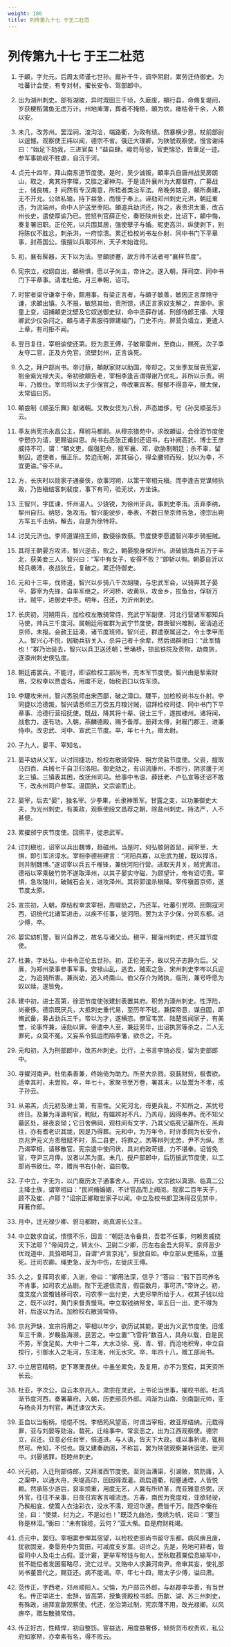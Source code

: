 ```yaml
---
weight: 186
title: 列传第九十七 于王二杜范
---
```


# 列传第九十七 于王二杜范

1. <span id="列传第九十七_于王二杜范-1"></span>
于頔，字允元，后周太师谨七世孙。廕补千牛，调华阴尉，累劳迁侍御史。为吐蕃计会使，有专对材。擢长安令、驾部郎中。

2. <span id="列传第九十七_于王二杜范-2"></span>
出为湖州刺史。部有湖陂，异时溉田三千顷，久廞废，頔行县，命脩复堤阏，岁获粳稻蒲鱼无虑万计。州地庳薄，葬者不掩柩，頔为坎，瘗枯骨千余，人赖以安。

3. <span id="列传第九十七_于王二杜范-3"></span>
未几，改苏州。罢淫祠，浚沟浍，端路衢，为政有绩。然暴横少恩，杖前部尉以逞憾，观察使王纬以闻，德宗不省。俄迁大理卿，为陕虢观察使，慢言谢纬曰：“始足下劾我，三进官矣！”益自肆。峻罚苛惩，官吏惴恐，皆重足一迹。参军事姚岘不胜虐，自沉于河。

4. <span id="列传第九十七_于王二杜范-4"></span>
贞元十四年，拜山南东道节度使。是时，吴少诚叛，頔率兵自唐州战吴房朗山，取之，禽其将李璨，又胜之濯神沟。于是请升襄州为大都督府，广募战士，储良械，扌间然有专汉南意，所牾者类治军法。帝晚务姑息，頔所奏建，无不开允。公敛私输，持下益急，而慢于奉上。诬劾邓州刺史元洪，朝廷重违，为流端州，命中人护送至枣阳。頔遣兵劫洪还，拘之，表责洪太重，改吉州长史，遣使厚谕乃已。尝怒判官薛正伦，奏贬陕州长史，比诏下，頔中悔，奏复署旧职。正伦死，以兵围其居，强使孽子与婚。昵吏高洪，纵使剥下，别将陈仪不胜忿，刺杀洪，一府惊溃。累迁检校尚书左仆射、同中书门下平章事，封燕国公。俄擅以兵取邓州，天子未始谁何。

5. <span id="列传第九十七_于王二杜范-5"></span>
初，襄有髹器，天下以为法。至頔骄蹇，故方帅不法者号“襄样节度”。

6. <span id="列传第九十七_于王二杜范-6"></span>
宪宗立，权纲自出，頔稍惧，愿以子尚主，帝许之。遂入朝，拜司空、同中书门下平章事。请准杜佑，月三奉朝，诏可。

7. <span id="列传第九十七_于王二杜范-7"></span>
时宦者梁守谦幸于帝，颇用事。有梁正言者，与頔子敏善，敏因正言厚赂守谦，求頔出镇。久不报，敏怒其绐，责所馈，诱正言家奴支解之，弃溷中。家童上变，诏捕頔吏沈壁及它奴送御史狱，命中丞薛存诚、刑部侍郎王播、大理卿武少仪杂问之。頔与诸子素服待罪建福门，门史不内，屏营负墙立，更遣人上章，有司拒不闻。

8. <span id="列传第九十七_于王二杜范-8"></span>
翌日复往，宰相谕使还第。贬为恩王傅，子敏窜雷州，至商山，赐死。次子季友夺二官，正及方免官。流壁封州，正言诛死。

9. <span id="列传第九十七_于王二杜范-9"></span>
久之，拜户部尚书。帝讨蔡，頔献家财以助国，帝却之。又坐季友居丧荒宴，削金紫光禄大夫。帝初欲頔告老，宰相李逢吉谓得谢乃优礼，非所以示责。明年，乃致仕。宰司将以太子少保官之，帝改署宾客。郁郁不得意卒，赠太保，太常谥曰厉。

10. <span id="列传第九十七_于王二杜范-10"></span>
頔尝制《顺圣乐舞》献诸朝。又教女伎为八佾，声态雄侈，号《孙吴顺圣乐》云。

11. <span id="列传第九十七_于王二杜范-11"></span>
季友尚宪宗永昌公主，拜驸马都尉。从穆宗猎苑中，求改頔谥，会徐泗节度使李愬亦为请，更赐谥曰思。尚书右丞张正甫封还诏书，右补阙高釴、博士王彦威持不可，谓：“頔文吏，倔强犯命，擅军襄、邓，欲胁制朝廷；杀不辜，留制囚，遮使者，僭正乐。势迫而朝，非其宿心，得全腰领而殁，犹以为幸，不宜更谥。”帝不从。

12. <span id="列传第九十七_于王二杜范-12"></span>
方，长庆时以勋家子通豪侠，欲事河朔，以策干宰相元稹。而李逢吉党谋倾执政，乃告稹结客刺裴度，事下有司，验无状，方坐诛。

13. <span id="列传第九十七_于王二杜范-13"></span>
王智兴，字匡谏，怀州温人。少骁锐，为徐州牙兵，事刺史李洧。洧弃李纳，挈州自归。纳怒，急攻洧。智兴能驶步，奉表，不数日至京师告急，德宗出朔方军五千击纳，解去，自是为徐特将。

14. <span id="列传第九十七_于王二杜范-14"></span>
讨吴元济也。李师道谋挠王师，数侵徐救蔡。节度使李愿遣智兴率步骑拒贼。

15. <span id="列传第九十七_于王二杜范-15"></span>
其将王朝晏方攻沛，智兴逆击，败之，朝晏脱身保沂州。进破姚海兵五万于丰北，获美妾三人，智兴曰：“军中有女子，安得不败？”即斩以徇。朝晏自沂以轻兵袭沛，夜战狄丘，复破之。累迁侍御史。

16. <span id="列传第九十七_于王二杜范-16"></span>
元和十三年，伐师道，智兴以步骑八千次胡陵，与忠武军会，以骑畀其子晏平、晏宰为先锋，自率军继之。坏河桥，收黄队，攻金乡，拔鱼台，俘斩万计。贼平，进御史中丞。明年，召还，为沂州刺史。

17. <span id="列传第九十七_于王二杜范-17"></span>
长庆初，河朔用兵，加检校左散骑常侍，充武宁军副使、河北行营诸军都知兵马使，帅兵三千度河。属朝廷用崔群为武宁节度使，群畏智兴难制，密请追还京师，未报。会赦王廷凑，诸节度班师。智兴还，群遣寮属迎之，令士季甲而入。智兴心不悦，因勒兵斩关入，杀异己者十余辈，然后谒群谢曰：“此军情也！”群乃治装去，智兴以兵卫送还朝；至埇桥，掠盐铁院及贡物，劫商旅，逐濠州刺史侯弘度。

18. <span id="列传第九十七_于王二杜范-18"></span>
朝廷甫罢兵，不能讨，即诏检校工部尚书，充本军节度使。智兴由是揫索财赂，交权幸以贾虚名，用度不足，始税泗口以佐军须。

19. <span id="列传第九十七_于王二杜范-19"></span>
李騕攻宋州，智兴悉锐师出宋西鄙，破之漳口。騕平，加检校尚书左仆射。李同捷以沧德叛，智兴请悉师三万赍五月粮讨贼，诏拜检校司徒、同中书门下平章事、沧德行营招抚使。既战，降其将十辈、锐士三千，遂拔棣州。诸将闻，战愈力，遂有功。入朝，燕麟德殿，赐予备厚。册拜太傅，封雁门郡王，进兼侍中。改忠武、河中、宣武三节度。卒，年七十九，赠太尉。

20. <span id="列传第九十七_于王二杜范-20"></span>
子九人，晏平、宰知名。

21. <span id="列传第九十七_于王二杜范-21"></span>
晏平幼从父军，以讨同捷功，检校右散骑常侍、朔方灵盐节度使。父丧，擅取马四百、兵械七千自卫归洛阳。御史劾之，有诏流康州，不即行，阴求援于河北三镇。三镇表其困，改抚州司马。给事中韦温、薛廷老、卢弘宣等还诏不敢下，改永州司户参军。温固执，文宗谕而止。

22. <span id="列传第九十七_于王二杜范-22"></span>
晏宰，后去“晏”，独名宰。少拳果，长隶神策军。甘露之变，以功兼御史大夫，为光州刺史。有美政，观察使段文昌荐之朝，除盐州刺史。持法严，人不甚便。

23. <span id="列传第九十七_于王二杜范-23"></span>
累擢邠宁庆节度使。回鹘平，徙忠武军。

24. <span id="列传第九十七_于王二杜范-24"></span>
讨刘稹也，诏宰以兵出魏博，趋磁州。当是时，何弘敬阴首鼠，闻宰至，大惧，即引军济漳水。宰相李德裕建言：“河阳兵寡，以忠武为援，既以捍洛，则并制魏博。”遂诏宰以兵五千椎锋，兼统河阳行营。进取天井关，贼党离沮。德裕以宰乘破竹势不遂取泽州，以其子晏实守磁，为顾望计，帝有诏切责。宰惧，急攻陵川，破贼石会关，进攻泽州。其将郭谊杀稹降。宰传稹首京师，遂节度太原。

25. <span id="列传第九十七_于王二杜范-25"></span>
宣宗初，入朝，厚结权幸求宰相，周墀劾之，乃还军。吐蕃引党项、回鹘寇河西，诏统代北诸军进击。以疾不任事，徙河阳。罢为太子少保，分司东都。进少傅，卒。

26. <span id="列传第九十七_于王二杜范-26"></span>
晏实幼机警，智兴自养之，故名与诸父齿。稹平，擢淄州刺史，终天雄节度使。

27. <span id="列传第九十七_于王二杜范-27"></span>
杜兼，字处弘，中书令正伦五世孙。初，正伦无子，故以兄子志静为后。父廙，为郑州录事参事军事。安禄山乱，逃去，贼索之急，宋州刺史李岑以兵迎之，为追骑所害。兼尚幼，逃入终南山。伯父存介为贼执，临刑，兼号呼愿为奴以赎，遂皆免。

28. <span id="列传第九十七_于王二杜范-28"></span>
建中初，进士高第，徐泗节度使张建封表置其府。积劳为濠州刺史。性浮险，尚豪侈。德宗既厌兵，大抵刺史重代易，至历年不徙。兼探帝意，谋自固，即脩武备，募占劲兵三千。帝以为才，遂横恣。僚官韦赏、陆楚皆闻家子，有美誉，论事忤兼，诬劾以罪。帝遣中人至，兼廷劳毕，出诏执赏等杀之，二人无罪死，众莫不冤。又妄系令狐运而陷李籓，欲杀之，不克。

29. <span id="列传第九十七_于王二杜范-29"></span>
元和初，入为刑部郎中，改苏州刺史。比行，上书言李锜必反，留为吏部郎中。

30. <span id="列传第九十七_于王二杜范-30"></span>
寻擢河南尹。杜佑素善兼，终始倚为助力。所至大杀戮，裒蓺财赀，极耆欲。适幸其时，未尝败。卒，年七十。家聚书至万卷，署其末，以坠鬻为不孝，戒子孙云。

31. <span id="列传第九十七_于王二杜范-31"></span>
从弟羔，贞元初及进士第，有至性。父死河北，母更兵乱，不知所之，羔忧号终日。及兼为泽潞判官，鞫狱，有媪辨对不凡，乃羔母，因得奉养。而不知父墓区处，昼夜哀恸；它日舍佛祠，观柱间有文字，乃其父临死记墓所在。羔奔往，亦有耆老识其垅，因是乃得葬。元和中，为万年令，时许季同为长安令，京兆尹元义方责租赋不时，系二县吏，将罪之。羔等辩列尤苦，尹不为纵。羔乃谒宰相，请移散官。宪宗遣中使问状，具对府政苛细，力不堪奉。诏皆免官，夺尹三月俸。议者以羔为直。未几，授户部郎中，后历振武节度使，以工部尚书致仕。卒，赠尚书右仆射，谥曰敬。

32. <span id="列传第九十七_于王二杜范-32"></span>
子中立，字无为，以门廕历太子通事舍人。开成初，文宗欲以真源、临真二公主降士族，谓宰相曰：“民间脩婚姻，不计官品而上阀阅。我家二百年天子，顾不及崔、卢耶？”诏宗正卿取世家子以闻。中立及校书郎卫洙得召见禁中，拜著作郎。

33. <span id="列传第九十七_于王二杜范-33"></span>
月中，迁光禄少卿、驸马都尉，尚真源长公主。

34. <span id="列传第九十七_于王二杜范-34"></span>
中立数求自试，愦愦不乐，因言：“朝廷法令备具，吾若不任事，何赖贵戚挠天下法耶？”帝闻异之，转太仆、卫尉二少卿，历左右金吾大将军。京师恶少优戏道中，具驺唱呵卫，自谓“卢言京兆”，驱放自如。中立部从吏捕系，立箠死。迁司农卿。绳吏急，反为中伤，左徙庆王傅。

35. <span id="列传第九十七_于王二杜范-35"></span>
久之，复拜司农卿，入谢，帝曰：“卿用法深，信乎？”答曰：“毂下百司养名不肯事，如司农尤丛剧。陛下无遽信流言，假臣数月，事可济。”帝许之。初，度支度六宫飧钱移司农，司农季一出付吏，大吏尽举所给于人，权其子钱以给之，既不以时，黄门来督责慢骂。中立取钱纳帑舍，率五日一出，吏不得为奸，后遂以为法。加检校右散骑常侍。

36. <span id="列传第九十七_于王二杜范-36"></span>
京兆尹缺，宣宗将用之，宰相以年少，欲历试其能，更出为义武节度使。旧傜车三千乘，岁輓盐海濒，民苦之。中立置“飞雪将”数百人，具舟以载，自是民不劳，军食足矣。大中十二年，大水泛徐、兗、青、郓，而沧地积卑，中立自按行，引御水入之毛河，东注海，州无水灾。卒，年四十八，赠工部尚书。

37. <span id="列传第九十七_于王二杜范-37"></span>
中立居官精明，吏下寒栗畏伏。中虽坐累免，及复用，亦不为宽假，其天资所长云。

38. <span id="列传第九十七_于王二杜范-38"></span>
杜亚，字次公，自云本京兆人。肃宗在灵武，上书论当世事，擢校书郎。杜鸿渐节度河西，奏署幕府。入朝，历吏部员外郎。鸿渐为山南、剑南副元帅，亚与杨炎并为判官。再迁谏议大夫。

39. <span id="列传第九十七_于王二杜范-39"></span>
亚自以当衡柄，悒悒不悦。李栖筠风望高，时谓当宰相，故亚厚结纳。元载得罪，亚与刘晏等劾治。载死，迁给事中。常衮恶之，出为江西观察使。德宗立，召还。亚意必任台宰，倍道进。与人语，皆天下大政。或以事祈谒，辄相然可。帝知，不悦也。既又建奏疏阔，不称旨，罢为陕虢观察兼转运使。徙河中。刘晏抵罪，贬睦州刺史。

40. <span id="列传第九十七_于王二杜范-40"></span>
兴元初，入迁刑部侍郎，又拜淮西节度使。至则治漕渠，引湖陂，筑防庸，入之渠中，以通大舟，夹堤高卬，田因得溉灌。疏启道衢，彻壅通堙，人皆悦赖。然承陈少游后，裒率烦重，用度无艺，人冀有所矫革，而亚雅意丞弼，厌外官，往往不亲事，日夜召宾客言噱流连。方春，南民为竞度戏，亚欲轻驶，乃髹船底，使篙人衣油彩衣，没水不濡，观沼华邃，费皆千万。陇西李衡在坐，曰：“使桀、纣为之，不是过也！”既泛九曲池，曳绣为帆，诧曰：“要当称是林沼。”衡曰：“未有锦缆，云何？”亚大惭。自是府财耗竭。

41. <span id="列传第九十七_于王二杜范-41"></span>
贞元中，罢归。宰相窦参惮其宿望，以检校吏部尚书留守东都。病风痹且废，犹欲固宠，奏垦苑中为营田，可减度支岁禀。诏许之。先是，苑地可耕者，皆留司中人及屯士占假。亚计窘，更举军帑钱与甸人，至秋取菽粟偿息输军中，贫不能偿者发囷窖略尽，流亡过半。又赂中人求兼河南尹。帝审其妄，使礼部尚书董晋代之，赐亚还。病不能谒。卒，年七十四，赠太子少傅，谥曰肃。

42. <span id="列传第九十七_于王二杜范-42"></span>
范传正，字西老，邓州顺阳人。父惀，为户部员外郎，与赵郡李华善，有当世名。传正举进士、宏辞，皆高第，授集贤殿校书郎。历歙、湖、苏三州刺史，有殊政，进拜宣歙观察使。代还，坐治第过制，宪宗薄不用，改光禄卿。以风痹卒，赠左散骑常侍。

43. <span id="列传第九十七_于王二杜范-43"></span>
传正好古，性精悍，初自整饬。宦益达，用度益奢侈，倾赀货市权贵欢，私公府如家帑，亦幸素有名，得不败云。
